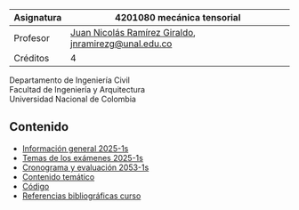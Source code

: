 | Asignatura | 4201080 mecánica tensorial                                                             |
| ---        | ---                                                                                    |
| Profesor   | [Juan Nicolás Ramírez Giraldo](https://github.com/jnramirezg/), jnramirezg@unal.edu.co |
| Créditos   | 4                                                                                      |

Departamento de Ingeniería Civil\
Facultad de Ingeniería y Arquitectura\
Universidad Nacional de Colombia


## Contenido
- [Información general 2025-1s](/docs/informacion_general_2023-1s.md)
- [Temas de los exámenes 2025-1s](/docs/temas_examenes_2023-1s.md)
- [Cronograma y evaluación 2053-1s](/docs/cronograma_2023-1s.md)
- [Contenido temático](/docs/contenido_tematico.md)
- [Código](/docs/codigo.md)
- [Referencias bibliográficas curso](/docs/referencias_curso.md)
